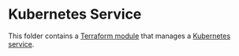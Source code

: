# Kubernetes Service

This folder contains a [Terraform module](https://www.terraform.io/docs/language/modules/index.html) that manages a [Kubernetes service](https://kubernetes.io/docs/concepts/services-networking/service/).
